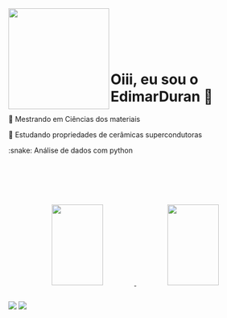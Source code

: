 <div>
    <img align="left" src="https://user-images.githubusercontent.com/80700451/155415638-eb15eec4-94d0-476d-8e24-1172ae4c605f.png" height="200cm">
     <br>
    <br>
    <br>
    <br>
    <br>
    <h1>Oiii, eu sou o EdimarDuran 👋</h1> 
    <p>🔭 Mestrando em Ciências dos materiais</p>
    <p>💬 Estudando propriedades de cerâmicas supercondutoras</p>
    <p> :snake: Análise de dados com python </p>
    <br>
    <br>
    <br>
    <br>
    <br>
</div>
    
<div align="center">
  <a href="https://github.com/EdimarDuran">
  <img height="160cm" width="45%"src="https://github-readme-stats.vercel.app/api?username=EdimarDuran&show_icons=true&theme=gotham&include_all_commits=true&count_private=true"/>
  <img height="160cm" width="45%"src="https://github-readme-stats.vercel.app/api/top-langs/?username=EdimarDuran&layout=compact&langs_count=7&theme=gotham"/>
</div>
    
##

<div align="left"> 
  <a href="https://www.instagram.com/edimar.a.s.duran/" target="_blank"><img src="https://img.shields.io/badge/-Instagram-%23E4405F?style=for-the-badge&logo=instagram&logoColor=white" target="_blank"></a>
  <a href="https://www.linkedin.com/in/edimar-a-s-duran-703327182/" target="_blank"><img src="https://img.shields.io/badge/-LinkedIn-%230077B5?style=for-the-badge&logo=linkedin&logoColor=white" target="_blank"></a> 
<div>
    


